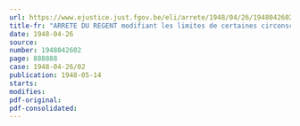 ```yaml
---
url: https://www.ejustice.just.fgov.be/eli/arrete/1948/04/26/1948042602/justel
title-fr: "ARRETE DU REGENT modifiant les limites de certaines circonscriptions des délégués à l'inspection des mines"
date: 1948-04-26
source:
number: 1948042602
page: 888888
case: 1948-04-26/02
publication: 1948-05-14
starts:
modifies:
pdf-original:
pdf-consolidated:
---
```


